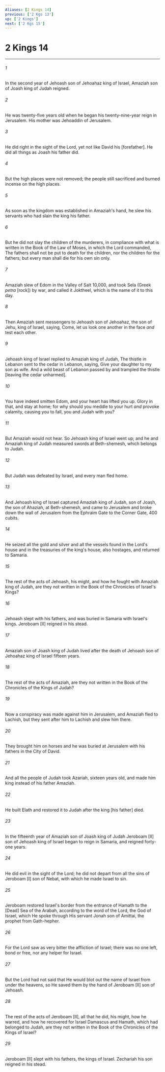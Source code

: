 ```yaml
---
Aliases: [2 Kings 14]
previous: ['2 Kgs 13']
up: ['2 Kings']
next: ['2 Kgs 15']
---
```

# 2 Kings 14

***














###### 1 






In the second year of Jehoash son of Jehoahaz king of Israel, Amaziah son of Joash king of Judah reigned. 













###### 2 






He was twenty-five years old when he began his twenty-nine-year reign in Jerusalem. His mother was Jehoaddin of Jerusalem. 













###### 3 






He did right in the sight of the Lord, yet not like David his [forefather]. He did all things as Joash his father did. 













###### 4 






But the high places were not removed; the people still sacrificed and burned incense on the high places. 













###### 5 






As soon as the kingdom was established in Amaziah's hand, he slew his servants who had slain the king his father. 













###### 6 






But he did not slay the children of the murderers, in compliance with what is written in the Book of the Law of Moses, in which the Lord commanded, The fathers shall not be put to death for the children, nor the children for the fathers; but every man shall die for his own sin only. 













###### 7 






Amaziah slew of Edom in the Valley of Salt 10,000, and took Sela (Greek _petra_ [rock]) by war, and called it Joktheel, which is the name of it to this day. 













###### 8 






Then Amaziah sent messengers to Jehoash son of Jehoahaz, the son of Jehu, king of Israel, saying, Come, let us look one another in the face _and_ test each other. 













###### 9 






Jehoash king of Israel replied to Amaziah king of Judah, The thistle in Lebanon sent to the cedar in Lebanon, saying, Give your daughter to my son as wife. And a wild beast of Lebanon passed by and trampled the thistle [leaving the cedar unharmed]. 













###### 10 






You have indeed smitten Edom, and your heart has lifted you up. Glory in that, and stay at home; for why should you meddle to your hurt _and_ provoke calamity, causing you to fall, you and Judah with you? 













###### 11 






But Amaziah would not hear. So Jehoash king of Israel went up; and he and Amaziah king of Judah measured swords at Beth-shemesh, which belongs to Judah. 













###### 12 






But Judah was defeated by Israel, and every man fled home. 













###### 13 






And Jehoash king of Israel captured Amaziah king of Judah, son of Joash, the son of Ahaziah, at Beth-shemesh, and came to Jerusalem and broke down the wall of Jerusalem from the Ephraim Gate to the Corner Gate, 400 cubits. 













###### 14 






He seized all the gold and silver and all the vessels found in the Lord's house and in the treasuries of the king's house, also hostages, and returned to Samaria. 













###### 15 






The rest of the acts of Jehoash, his might, and how he fought with Amaziah king of Judah, are they not written in the Book of the Chronicles of Israel's Kings? 













###### 16 






Jehoash slept with his fathers, and was buried in Samaria with Israel's kings. Jeroboam [II] reigned in his stead. 













###### 17 






Amaziah son of Joash king of Judah lived after the death of Jehoash son of Jehoahaz king of Israel fifteen years. 













###### 18 






The rest of the acts of Amaziah, are they not written in the Book of the Chronicles of the Kings of Judah? 













###### 19 






Now a conspiracy was made against him in Jerusalem, and Amaziah fled to Lachish, but they sent after him to Lachish and slew him there. 













###### 20 






They brought him on horses and he was buried at Jerusalem with his fathers in the City of David. 













###### 21 






And all the people of Judah took Azariah, sixteen years old, and made him king instead of his father Amaziah. 













###### 22 






He built Elath and restored it to Judah after the king [his father] died. 













###### 23 






In the fifteenth year of Amaziah son of Joash king of Judah Jeroboam [II] son of Jehoash king of Israel began to reign in Samaria, and reigned forty-one years. 













###### 24 






He did evil in the sight of the Lord; he did not depart from all the sins of Jeroboam [I] son of Nebat, with which he made Israel to sin. 













###### 25 






Jeroboam restored Israel's border from the entrance of Hamath to the [Dead] Sea of the Arabah, according to the word of the Lord, the God of Israel, which He spoke through His servant Jonah son of Amittai, the prophet from Gath-hepher. 













###### 26 






For the Lord saw as very bitter the affliction of Israel; there was no one left, bond or free, nor any helper for Israel. 













###### 27 






But the Lord had not said that He would blot out the name of Israel from under the heavens, so He saved them by the hand of Jeroboam [II] son of Jehoash. 













###### 28 






The rest of the acts of Jeroboam [II], all that he did, his might, how he warred, and how he recovered for Israel Damascus and Hamath, which had belonged to Judah, are they not written in the Book of the Chronicles of the Kings of Israel? 













###### 29 






Jeroboam [II] slept with his fathers, the kings of Israel. Zechariah his son reigned in his stead.
